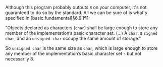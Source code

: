 Although this program probably outputs `8` on your computer, it's not guaranteed to do so by the standard. All we can be sure of is what's specified in [basic.fundamental]§6.9.1¶1:

"Objects declared as characters (`char`) shall be large enough to store any member of the implementation’s basic character set. (...) A `char`, a `signed char`, and an `unsigned char` occupy the same amount of storage."

So `unsigned char` is the same size as `char`, which is large enough to store any member of the implementation’s basic character set - but not necessarily 8.
